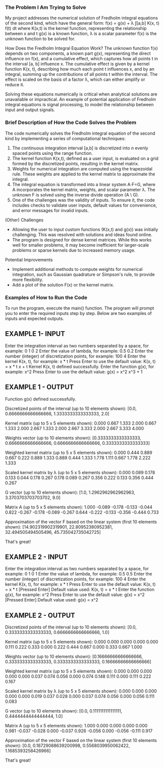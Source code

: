 ### The Problem I Am Trying to Solve

My project addresses the numerical solution of Fredholm integral equations of the second kind, which have the general form:
f(x) = g(x) + λ ∫[a,b] K(x, t) f(t) dt
where
K(x,t) is the kernel function, representing the relationship between x and t
g(x) is a known function,
λ is a scalar parameter
f(x) is the unknown function to be solved for.

How Does the Fredholm Integral Equation Work?
The unknown function f(x) depends on two components, a known part g(x), representing the direct influence on f(x), and a cumulative effect, which captures how all points t in the interval [a, b] influence x. The cumulative effect is given by a kernel function K(x, t), describing how much each point t influences x, and by an integral, summing up the contributions of all points t within the interval. The effect is scaled on the basis of a factor λ, which can either amplify or reduce it.

Solving these equations numerically is critical when analytical solutions are unavailable or impractical.
An example of potential application of Fredholm integral equations is signal processing, to model the relationship between input and output signals.


### Brief Description of How the Code Solves the Problem

The code numerically solves the Fredholm integral equation of the second kind by implementing a series of computational techniques:
1. The continuous integration interval [a,b] is discretized into n evenly spaced points using the range function.
2. The kernel function K(x,t), defined as a user input, is evaluated on a grid formed by the discretized points, resulting in the kernel matrix.
3. Weights for numerical integration are computed using the trapezoidal rule. These weights are applied to the kernel matrix to approximate the integral.
4. The integral equation is transformed into a linear system A⋅F=G, where A incorporates the kernel matrix, weights, and scalar parameter λ. The unknown F is solved using the inverse divide operation (A \ G).
5. One of the challenges was the validity of inputs. To ensure it, the code includes checks to validate user inputs, default values for convenience, and error messages for invalid inputs.

(Other) Challenges

- Allowing the user to input custom functions (K(x,t) and g(x)) was initially challenging. This was resolved with solutions and ideas found online.
- The program is designed for dense kernel matrices. While this works well for smaller problems, it may become inefficient for larger-scale problems or sparse kernels due to increased memory usage.

Potential Improvements
- Implement additional methods to compute weights for numerical integration, such as Gaussian quadrature or Simpson's rule, to provide more flexibility.
- Add a plot of the solution F(x) or the kernel matrix.


### Examples of How to Run the Code

To run the program, execute the main() function. The program will prompt you to enter the required inputs step by step. Below are two examples of inputs and expected outputs.

## EXAMPLE 1- INPUT

Enter the integration interval as two numbers separated by a space, for example: 0 1
0 2
Enter the value of lambda, for example: 0.5
0.2
Enter the number (integer) of discretization points, for example: 100
4
Enter the kernel K(x, t), for example: x * t
Press Enter to use the default value: K(x, t) = x * t
x + t
Kernel K(x, t) defined successfully.
Enter the function g(x), for example: x^2
Press Enter to use the default value: g(x) = x^2
x^3 + 1

## EXAMPLE 1 - OUTPUT

Function g(x) defined successfully.

Discretized points of the interval (up to 10 elements shown):
[0.0, 0.6666666666666666, 1.3333333333333333, 2.0]

Kernel matrix (up to 5 x 5 elements shown):
0.000  0.667  1.333  2.000
0.667  1.333  2.000  2.667
1.333  2.000  2.667  3.333
2.000  2.667  3.333  4.000

Weights vector (up to 10 elements shown):
[0.3333333333333333, 0.6666666666666666, 0.6666666666666666, 0.3333333333333333]

Weighted kernel matrix (up to 5 x 5 elements shown):
0.000  0.444  0.889  0.667
0.222  0.889  1.333  0.889
0.444  1.333  1.778  1.111
0.667  1.778  2.222  1.333

Scaled kernel matrix by λ (up to 5 x 5 elements shown):
0.000  0.089  0.178  0.133
0.044  0.178  0.267  0.178
0.089  0.267  0.356  0.222
0.133  0.356  0.444  0.267

G vector (up to 10 elements shown):
[1.0, 1.2962962962962963, 3.3703703703703702, 9.0]

Matrix A (up to 5 x 5 elements shown):
1.000  -0.089  -0.178  -0.133
-0.044  0.822  -0.267  -0.178
-0.089  -0.267  0.644  -0.222
-0.133  -0.356  -0.444  0.733

Approximation of the vector F based on the linear system (first 10 elements shown):
[14.902319902319901, 22.80952380952381, 32.494505494505496, 45.735042735042725]

That's great!

## EXAMPLE 2 - INPUT

Enter the integration interval as two numbers separated by a space, for example: 0 1
0 1
Enter the value of lambda, for example: 0.5
0.5
Enter the number (integer) of discretization points, for example: 100
4
Enter the kernel K(x, t), for example: x * t
Press Enter to use the default value: K(x, t) = x * t
[Pressed Enter]
Default value used: K(x, t) = x * t
Enter the function g(x), for example: x^2
Press Enter to use the default value: g(x) = x^2
[Pressed Enter]
Default value used: g(x) = x^2

## EXAMPLE 2 - OUTPUT

Discretized points of the interval (up to 10 elements shown):
[0.0, 0.3333333333333333, 0.6666666666666666, 1.0]

Kernel matrix (up to 5 x 5 elements shown):
0.000  0.000  0.000  0.000
0.000  0.111  0.222  0.333
0.000  0.222  0.444  0.667
0.000  0.333  0.667  1.000

Weights vector (up to 10 elements shown):
[0.16666666666666666, 0.3333333333333333, 0.3333333333333333, 0.16666666666666666]

Weighted kernel matrix (up to 5 x 5 elements shown):
0.000  0.000  0.000  0.000
0.000  0.037  0.074  0.056
0.000  0.074  0.148  0.111
0.000  0.111  0.222  0.167

Scaled kernel matrix by λ (up to 5 x 5 elements shown):
0.000  0.000  0.000  0.000
0.000  0.019  0.037  0.028
0.000  0.037  0.074  0.056
0.000  0.056  0.111  0.083

G vector (up to 10 elements shown):
[0.0, 0.1111111111111111, 0.4444444444444444, 1.0]

Matrix A (up to 5 x 5 elements shown):
1.000  0.000  0.000  0.000
0.000  0.981  -0.037  -0.028
0.000  -0.037  0.926  -0.056
0.000  -0.056  -0.111  0.917

Approximation of the vector F based on the linear system (first 10 elements shown):
[0.0, 0.16729088639200998, 0.5568039950062422, 1.1685393258426966]

That's great!

###
